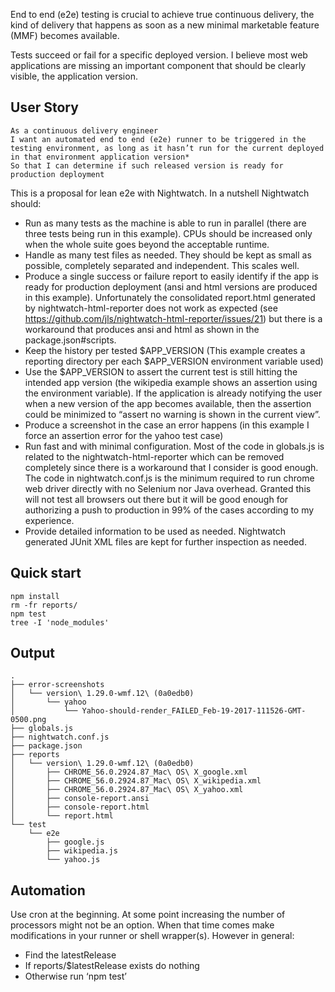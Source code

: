 End to end (e2e) testing is crucial to achieve true continuous delivery, the kind of delivery that happens as soon as a new minimal marketable feature (MMF) becomes available.

Tests succeed or fail for a specific deployed version. I believe most web applications are missing an important component that should be clearly visible, the application version.

## User Story
```
As a continuous delivery engineer
I want an automated end to end (e2e) runner to be triggered in the testing environment, as long as it hasn’t run for the current deployed in that environment application version*
So that I can determine if such released version is ready for production deployment
```

This is a proposal for lean e2e with Nightwatch. In a nutshell Nightwatch should:
* Run as many tests as the machine is able to run in parallel (there are three tests being run in this example). CPUs should be increased only when the whole suite goes beyond the acceptable runtime.
* Handle as many test files as needed. They should be kept as small as possible, completely separated and independent. This scales well.
* Produce a single success or failure report to easily identify if the app is ready for production deployment (ansi and html versions are produced in this example). Unfortunately the consolidated report.html generated by nightwatch-html-reporter does not work as expected (see https://github.com/jls/nightwatch-html-reporter/issues/21) but there is a workaround that produces ansi and html as shown in the package.json#scripts.
* Keep the history per tested $APP_VERSION (This example creates a reporting directory per each $APP_VERSION environment variable used)
* Use the $APP_VERSION to assert the current test is still hitting the intended app version (the wikipedia example shows an assertion using the environment variable). If the application is already notifying the user when a new version of the app becomes available, then the assertion could be minimized to “assert no warning is shown in the current view”.
* Produce a screenshot in the case an error happens (in this example I force an assertion error for the yahoo test case)
* Run fast and with minimal configuration. Most of the code in globals.js is related to the nightwatch-html-reporter which can be removed completely since there is a workaround that I consider is good enough. The code in nightwatch.conf.js is the minimum required to run chrome web driver directly with no Selenium nor Java overhead. Granted this will not test all browsers out there but it will be good enough for authorizing a push to production in 99% of the cases according to my experience.
* Provide detailed information to be used as needed. Nightwatch generated JUnit XML files are kept for further inspection as needed.


## Quick start
```
npm install
rm -fr reports/
npm test
tree -I 'node_modules'
```

## Output
```
.
├── error-screenshots
│   └── version\ 1.29.0-wmf.12\ (0a0edb0)
│       └── yahoo
│           └── Yahoo-should-render_FAILED_Feb-19-2017-111526-GMT-0500.png
├── globals.js
├── nightwatch.conf.js
├── package.json
├── reports
│   └── version\ 1.29.0-wmf.12\ (0a0edb0)
│       ├── CHROME_56.0.2924.87_Mac\ OS\ X_google.xml
│       ├── CHROME_56.0.2924.87_Mac\ OS\ X_wikipedia.xml
│       ├── CHROME_56.0.2924.87_Mac\ OS\ X_yahoo.xml
│       ├── console-report.ansi
│       ├── console-report.html
│       └── report.html
└── test
    └── e2e
        ├── google.js
        ├── wikipedia.js
        └── yahoo.js

```

## Automation
Use cron at the beginning. At some point increasing the number of processors might not be an option. When that time comes make modifications in your runner or shell wrapper(s). However in general:

* Find the latestRelease
* If reports/$latestRelease exists do nothing
* Otherwise run ‘npm test’
